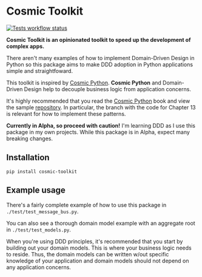 # Cosmic Toolkit
<a href="https://github.com/RonquilloAeon/migri/actions" target="_blank">
    <img src="https://github.com/fsgsmartbuildings/cosmic-toolkit/workflows/Tests/badge.svg" alt="Tests workflow status">
</a>

**Cosmic Toolkit is an opinionated toolkit to speed up the development of complex apps.**

There aren't many examples of how to implement Domain-Driven Design in Python so this
package aims to make DDD adoption in Python applications simple and straightfoward.

This toolkit is inspired by [Cosmic Python](https://www.cosmicpython.com/). **Cosmic
Python** and Domain-Driven Design help to decouple business logic from application
concerns.

It's highly recommended that you read the [Cosmic Python](https://www.cosmicpython.com/)
book and view the sample [repository](https://github.com/cosmicpython/code/tree/chapter_13_dependency_injection).
In particular, the branch with the code for Chapter 13 is relevant for how to implement
these patterns.

**Currently in Alpha, so proceed with caution!** I'm learning DDD as I use
this package in my own projects. While this package is in Alpha, expect many breaking
changes.

## Installation
`pip install cosmic-toolkit`

## Example usage

There's a fairly complete example of how to use this package in
`./test/test_message_bus.py`.

You can also see a thorough domain model example with an aggregate root in
`./test/test_models.py`.

When you're using DDD principles, it's recommended that you start by building out your
domain models. This is where your business logic needs to reside. Thus, the domain
models can be written w/out specific knowledge of your application and domain models
should not depend on any application concerns.
